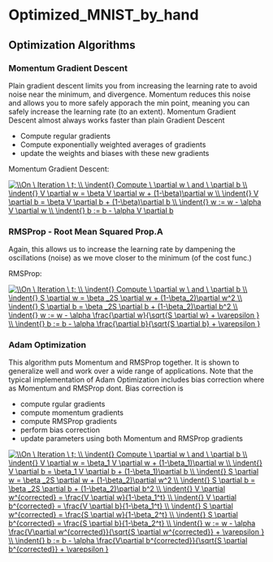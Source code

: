 # Optimized_MNIST_by_hand

## Optimization Algorithms

### Momentum Gradient Descent

Plain gradient descent limits you from increasing the learning rate to avoid noise near the minimum, and divergence. Momentum reduces this noise and allows you to more safely apporach the min point, meaning you can safely increase the learning rate (to an extent). Momentum Gradient Descent almost always works faster than plain Gradient Descent

- Compute regular gradients
- Compute exponentially weighted averages of gradients
- update the weights and biases with these new gradients

Momentum Gradient Descent:

<a href="https://www.codecogs.com/eqnedit.php?latex=\\On&space;\&space;Iteration&space;\&space;t;&space;\\&space;\indent{}&space;Compute&space;\&space;\partial&space;w&space;\&space;and&space;\&space;\partial&space;b&space;\\&space;\indent{}&space;V&space;\partial&space;w&space;=&space;\beta&space;V&space;\partial&space;w&space;&plus;&space;(1-\beta)\partial&space;w&space;\\&space;\indent{}&space;V&space;\partial&space;b&space;=&space;\beta&space;V&space;\partial&space;b&space;&plus;&space;(1-\beta)\partial&space;b&space;\\&space;\indent{}&space;w&space;:=&space;w&space;-&space;\alpha&space;V&space;\partial&space;w&space;\\&space;\indent{}&space;b&space;:=&space;b&space;-&space;\alpha&space;V&space;\partial&space;b" target="_blank"><img src="https://latex.codecogs.com/gif.latex?\\On&space;\&space;Iteration&space;\&space;t;&space;\\&space;\indent{}&space;Compute&space;\&space;\partial&space;w&space;\&space;and&space;\&space;\partial&space;b&space;\\&space;\indent{}&space;V&space;\partial&space;w&space;=&space;\beta&space;V&space;\partial&space;w&space;&plus;&space;(1-\beta)\partial&space;w&space;\\&space;\indent{}&space;V&space;\partial&space;b&space;=&space;\beta&space;V&space;\partial&space;b&space;&plus;&space;(1-\beta)\partial&space;b&space;\\&space;\indent{}&space;w&space;:=&space;w&space;-&space;\alpha&space;V&space;\partial&space;w&space;\\&space;\indent{}&space;b&space;:=&space;b&space;-&space;\alpha&space;V&space;\partial&space;b" title="\\On \ Iteration \ t; \\ \indent{} Compute \ \partial w \ and \ \partial b \\ \indent{} V \partial w = \beta V \partial w + (1-\beta)\partial w \\ \indent{} V \partial b = \beta V \partial b + (1-\beta)\partial b \\ \indent{} w := w - \alpha V \partial w \\ \indent{} b := b - \alpha V \partial b" /></a>

### RMSProp - Root Mean Squared Prop.A
Again, this allows us to increase the learning rate by dampening the oscillations (noise) as we move closer to the minimum (of the cost func.)

RMSProp:

<a href="https://www.codecogs.com/eqnedit.php?latex=\\On&space;\&space;Iteration&space;\&space;t;&space;\\&space;\indent{}&space;Compute&space;\&space;\partial&space;w&space;\&space;and&space;\&space;\partial&space;b&space;\\&space;\indent{}&space;S&space;\partial&space;w&space;=&space;\beta&space;_2S&space;\partial&space;w&space;&plus;&space;(1-\beta_2)\partial&space;w^2&space;\\&space;\indent{}&space;S&space;\partial&space;b&space;=&space;\beta&space;_2S&space;\partial&space;b&space;&plus;&space;(1-\beta_2)\partial&space;b^2&space;\\&space;\indent{}&space;w&space;:=&space;w&space;-&space;\alpha&space;\frac{\partial&space;w}{\sqrt{S&space;\partial&space;w}&space;&plus;&space;\varepsilon&space;}&space;\\&space;\indent{}&space;b&space;:=&space;b&space;-&space;\alpha&space;\frac{\partial&space;b}{\sqrt{S&space;\partial&space;b}&space;&plus;&space;\varepsilon&space;}" target="_blank"><img src="https://latex.codecogs.com/gif.latex?\\On&space;\&space;Iteration&space;\&space;t;&space;\\&space;\indent{}&space;Compute&space;\&space;\partial&space;w&space;\&space;and&space;\&space;\partial&space;b&space;\\&space;\indent{}&space;S&space;\partial&space;w&space;=&space;\beta&space;_2S&space;\partial&space;w&space;&plus;&space;(1-\beta_2)\partial&space;w^2&space;\\&space;\indent{}&space;S&space;\partial&space;b&space;=&space;\beta&space;_2S&space;\partial&space;b&space;&plus;&space;(1-\beta_2)\partial&space;b^2&space;\\&space;\indent{}&space;w&space;:=&space;w&space;-&space;\alpha&space;\frac{\partial&space;w}{\sqrt{S&space;\partial&space;w}&space;&plus;&space;\varepsilon&space;}&space;\\&space;\indent{}&space;b&space;:=&space;b&space;-&space;\alpha&space;\frac{\partial&space;b}{\sqrt{S&space;\partial&space;b}&space;&plus;&space;\varepsilon&space;}" title="\\On \ Iteration \ t; \\ \indent{} Compute \ \partial w \ and \ \partial b \\ \indent{} S \partial w = \beta _2S \partial w + (1-\beta_2)\partial w^2 \\ \indent{} S \partial b = \beta _2S \partial b + (1-\beta_2)\partial b^2 \\ \indent{} w := w - \alpha \frac{\partial w}{\sqrt{S \partial w} + \varepsilon } \\ \indent{} b := b - \alpha \frac{\partial b}{\sqrt{S \partial b} + \varepsilon }" /></a>

### Adam Optimization
This algorithm puts Momentum and RMSProp together. It is shown to generalize well and work over a wide range of applications. Note that the typical implementation of Adam Optimization includes bias correction where as Momentum and RMSProp dont. Bias correction is

- compute rgular gradients
- compute momentum gradients
- compute RMSProp gradients
- perform bias correction
- update parameters using both Momentum and RMSProp gradients

<a href="https://www.codecogs.com/eqnedit.php?latex=\\On&space;\&space;Iteration&space;\&space;t;&space;\\&space;\indent{}&space;Compute&space;\&space;\partial&space;w&space;\&space;and&space;\&space;\partial&space;b&space;\\&space;\indent{}&space;V&space;\partial&space;w&space;=&space;\beta_1&space;V&space;\partial&space;w&space;&plus;&space;(1-\beta_1)\partial&space;w&space;\\&space;\indent{}&space;V&space;\partial&space;b&space;=&space;\beta_1&space;V&space;\partial&space;b&space;&plus;&space;(1-\beta_1)\partial&space;b&space;\\&space;\indent{}&space;S&space;\partial&space;w&space;=&space;\beta&space;_2S&space;\partial&space;w&space;&plus;&space;(1-\beta_2)\partial&space;w^2&space;\\&space;\indent{}&space;S&space;\partial&space;b&space;=&space;\beta&space;_2S&space;\partial&space;b&space;&plus;&space;(1-\beta_2)\partial&space;b^2&space;\\&space;\indent{}&space;V&space;\partial&space;w^{corrected}&space;=&space;\frac{V&space;\partial&space;w}{1-\beta_1^t}&space;\\&space;\indent{}&space;V&space;\partial&space;b^{corrected}&space;=&space;\frac{V&space;\partial&space;b}{1-\beta_1^t}&space;\\&space;\indent{}&space;S&space;\partial&space;w^{corrected}&space;=&space;\frac{S&space;\partial&space;w}{1-\beta_2^t}&space;\\&space;\indent{}&space;S&space;\partial&space;b^{corrected}&space;=&space;\frac{S&space;\partial&space;b}{1-\beta_2^t}&space;\\&space;\indent{}&space;w&space;:=&space;w&space;-&space;\alpha&space;\frac{V\partial&space;w^{corrected}}{\sqrt{S&space;\partial&space;w^{corrected}}&space;&plus;&space;\varepsilon&space;}&space;\\&space;\indent{}&space;b&space;:=&space;b&space;-&space;\alpha&space;\frac{V\partial&space;b^{corrected}}{\sqrt{S&space;\partial&space;b^{corrected}}&space;&plus;&space;\varepsilon&space;}" target="_blank"><img src="https://latex.codecogs.com/gif.latex?\\On&space;\&space;Iteration&space;\&space;t;&space;\\&space;\indent{}&space;Compute&space;\&space;\partial&space;w&space;\&space;and&space;\&space;\partial&space;b&space;\\&space;\indent{}&space;V&space;\partial&space;w&space;=&space;\beta_1&space;V&space;\partial&space;w&space;&plus;&space;(1-\beta_1)\partial&space;w&space;\\&space;\indent{}&space;V&space;\partial&space;b&space;=&space;\beta_1&space;V&space;\partial&space;b&space;&plus;&space;(1-\beta_1)\partial&space;b&space;\\&space;\indent{}&space;S&space;\partial&space;w&space;=&space;\beta&space;_2S&space;\partial&space;w&space;&plus;&space;(1-\beta_2)\partial&space;w^2&space;\\&space;\indent{}&space;S&space;\partial&space;b&space;=&space;\beta&space;_2S&space;\partial&space;b&space;&plus;&space;(1-\beta_2)\partial&space;b^2&space;\\&space;\indent{}&space;V&space;\partial&space;w^{corrected}&space;=&space;\frac{V&space;\partial&space;w}{1-\beta_1^t}&space;\\&space;\indent{}&space;V&space;\partial&space;b^{corrected}&space;=&space;\frac{V&space;\partial&space;b}{1-\beta_1^t}&space;\\&space;\indent{}&space;S&space;\partial&space;w^{corrected}&space;=&space;\frac{S&space;\partial&space;w}{1-\beta_2^t}&space;\\&space;\indent{}&space;S&space;\partial&space;b^{corrected}&space;=&space;\frac{S&space;\partial&space;b}{1-\beta_2^t}&space;\\&space;\indent{}&space;w&space;:=&space;w&space;-&space;\alpha&space;\frac{V\partial&space;w^{corrected}}{\sqrt{S&space;\partial&space;w^{corrected}}&space;&plus;&space;\varepsilon&space;}&space;\\&space;\indent{}&space;b&space;:=&space;b&space;-&space;\alpha&space;\frac{V\partial&space;b^{corrected}}{\sqrt{S&space;\partial&space;b^{corrected}}&space;&plus;&space;\varepsilon&space;}" title="\\On \ Iteration \ t; \\ \indent{} Compute \ \partial w \ and \ \partial b \\ \indent{} V \partial w = \beta_1 V \partial w + (1-\beta_1)\partial w \\ \indent{} V \partial b = \beta_1 V \partial b + (1-\beta_1)\partial b \\ \indent{} S \partial w = \beta _2S \partial w + (1-\beta_2)\partial w^2 \\ \indent{} S \partial b = \beta _2S \partial b + (1-\beta_2)\partial b^2 \\ \indent{} V \partial w^{corrected} = \frac{V \partial w}{1-\beta_1^t} \\ \indent{} V \partial b^{corrected} = \frac{V \partial b}{1-\beta_1^t} \\ \indent{} S \partial w^{corrected} = \frac{S \partial w}{1-\beta_2^t} \\ \indent{} S \partial b^{corrected} = \frac{S \partial b}{1-\beta_2^t} \\ \indent{} w := w - \alpha \frac{V\partial w^{corrected}}{\sqrt{S \partial w^{corrected}} + \varepsilon } \\ \indent{} b := b - \alpha \frac{V\partial b^{corrected}}{\sqrt{S \partial b^{corrected}} + \varepsilon }" /></a>
